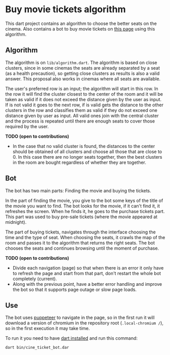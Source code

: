 # Buy movie tickets algorithm

This dart project contains an algorithm to choose the better seats on the cinema.
Also contains a bot to buy movie tickets on [this page](https://www.cinemark-peru.com) using this algorithm.

## Algorithm

The algorithm is on `lib/algorithm.dart`. The algorithm is based on close clusters, since in
some cinemas the seats are already separated by a seat (as a health precaution),
so getting close clusters as results is also a valid answer. This proposal also works in
cinemas where all seats are available.

The user's preferred row is an input; the algorithm will start in this row. In the row it will find 
the cluster closest to the center of the room and it will be taken as valid if it does not exceed
the distance given by the user as input. If is not valid it goes to the next row, if is valid
gets the distance to the other clusters in the row and classifies them as valid if they do not exceed one
distance given by user as input. All valid ones join with the central cluster and the process is repeated
until there are enough seats to cover those required by the user.

**TODO (open to contributions)**

- In the case that no valid cluster is found, the distances to the center should be obtained
  of all clusters and choose all those that are close to 0. In this case there are no longer seats together,
  then the best clusters in the room are bought regardless of whether they are together.
  
## Bot

The bot has two main parts: Finding the movie and buying the tickets.

In the part of finding the movie, you give to the bot some keys of the title of the movie you want to find.
The bot looks for the movie, if it can't find it, it refreshes the screen. When he finds it, he goes to the
purchase tickets part. This part was used to buy pre-sale tickets (where the movie appeared at midnight).

The part of buying tickets, navigates through the interface choosing the time and the type of seat.
When choosing the seats, it crawls the map of the room and passes it to the algorithm that returns
the right seats. The bot chooses the seats and continues browsing until the moment of purchase.

**TODO (open to contributions)**

- Divide each navigation (page) so that when there is an error it only have to refresh the page and
  start from that part, don't restart the whole bot completely (current).
- Along with the previous point, have a better error handling and improve the bot so that it supports
  page outage or slow page loads.  
  
## Use

The bot uses [puppeteer](https://pub.dev/packages/puppeteer) to navigate in the page, so in
the first run it will download a version of chromium in the repository root (`.local-chromium /`),
so in the first execution it may take time.

To run it you need to have [dart installed](https://dart.dev/get-dart) and run this command:

```bash
dart bin/cine_ticket_bot.dar
```